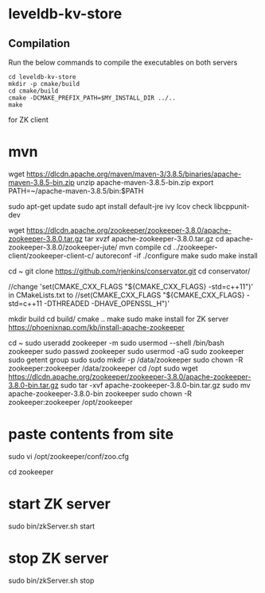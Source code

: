 # leveldb-kv-store
## Compilation

Run the below commands to compile the executables on both servers

  ```
  cd leveldb-kv-store
  mkdir -p cmake/build  
  cd cmake/build  
  cmake -DCMAKE_PREFIX_PATH=$MY_INSTALL_DIR ../..  
  make 
```

for ZK client

# mvn
wget https://dlcdn.apache.org/maven/maven-3/3.8.5/binaries/apache-maven-3.8.5-bin.zip
unzip apache-maven-3.8.5-bin.zip
export PATH=~/apache-maven-3.8.5/bin:$PATH

sudo apt-get update
sudo apt install default-jre ivy lcov check libcppunit-dev

wget https://dlcdn.apache.org/zookeeper/zookeeper-3.8.0/apache-zookeeper-3.8.0.tar.gz
tar xvzf apache-zookeeper-3.8.0.tar.gz
cd apache-zookeeper-3.8.0/zookeeper-jute/
mvn compile
cd ../zookeeper-client/zookeeper-client-c/
autoreconf -if
./configure
make
sudo make install

cd ~
git clone https://github.com/rjenkins/conservator.git
cd conservator/

//change 'set(CMAKE_CXX_FLAGS "${CMAKE_CXX_FLAGS} -std=c++11")' in CMakeLists.txt to 
//set(CMAKE_CXX_FLAGS "${CMAKE_CXX_FLAGS} -std=c++11 -DTHREADED -DHAVE_OPENSSL_H")'

mkdir build
cd build/
cmake ..
make
sudo make install
for ZK server
https://phoenixnap.com/kb/install-apache-zookeeper

cd ~
sudo useradd zookeeper -m
sudo usermod --shell /bin/bash zookeeper
sudo passwd zookeeper
sudo usermod -aG sudo zookeeper
sudo getent group sudo
sudo mkdir -p /data/zookeeper
sudo chown -R zookeeper:zookeeper /data/zookeeper
cd /opt
sudo wget https://dlcdn.apache.org/zookeeper/zookeeper-3.8.0/apache-zookeeper-3.8.0-bin.tar.gz
sudo tar -xvf apache-zookeeper-3.8.0-bin.tar.gz 
sudo mv apache-zookeeper-3.8.0-bin zookeeper
sudo chown -R zookeeper:zookeeper /opt/zookeeper

# paste contents from site
sudo vi /opt/zookeeper/conf/zoo.cfg

cd zookeeper
# start ZK server
sudo bin/zkServer.sh start

# stop ZK server 
sudo bin/zkServer.sh stop

